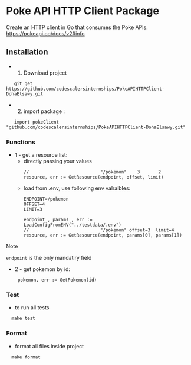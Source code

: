 
# Poke API HTTP Client Package 
Create an HTTP client in Go that consumes the Poke APIs. https://pokeapi.co/docs/v2#info

## Installation 
- 1. Download project
```golang
   git get https://github.com/codescalersinternships/PokeAPIHTTPClient-DohaElsawy.git
```
- 2. import package :
```golang
   import pokeClient "github.com/codescalersinternships/PokeAPIHTTPClient-DohaElsawy.git"
```
### Functions
- 1 -  get a resource list:
     - directly passing your values 
       ```golang
       //                           "/pokemon"    3       2
       resource, err := GetResource(endpoint, offset, limit) 
       ```
     - load from .env, use following env valraibles:
       ```
       ENDPOINT=/pokemon
       OFFSET=4
       LIMIT=3
       ```
       ```golang
       endpoint , params , err := LoadConfigFromENV("../testdata/.env")
       //                           "/pokemon" offset=3  limit=4
       resource, err := GetResource(endpoint, params[0], params[1])
       ```
> [!NOTE]
> `endpoint` is the only mandatiry field

- 2 - get pokemon by id:
  ```golang
   pokemon, err := GetPokemon(id)
  ```

### Test
- to run all tests
```golang
  make test
```
### Format
- format all files inside project
```golang
  make format
```
